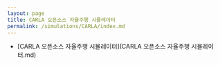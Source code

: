 ```yaml
---
layout: page
title: CARLA 오픈소스 자율주행 시뮬레이터
permalink: /simulations/CARLA/index.md
---
```


- [CARLA 오픈소스 자율주행 시뮬레이터](CARLA 오픈소스 자율주행 시뮬레이터.md)
